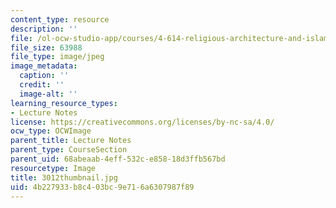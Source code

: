 ```yaml
---
content_type: resource
description: ''
file: /ol-ocw-studio-app/courses/4-614-religious-architecture-and-islamic-cultures-fall-2002/4b227933b8c403bc9e716a6307987f89_3012thumbnail.jpg
file_size: 63988
file_type: image/jpeg
image_metadata:
  caption: ''
  credit: ''
  image-alt: ''
learning_resource_types:
- Lecture Notes
license: https://creativecommons.org/licenses/by-nc-sa/4.0/
ocw_type: OCWImage
parent_title: Lecture Notes
parent_type: CourseSection
parent_uid: 68abeaab-4eff-532c-e858-18d3ffb567bd
resourcetype: Image
title: 3012thumbnail.jpg
uid: 4b227933-b8c4-03bc-9e71-6a6307987f89
---
```

